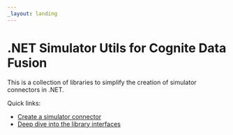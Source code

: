 ```yaml
---
_layout: landing
---
```


# .NET Simulator Utils for Cognite Data Fusion
This is a collection of libraries to simplify the creation of simulator connectors in .NET.

Quick links:
- [Create a simulator connector](./docs/create-connector.html)
- [Deep dive into the library interfaces](./api/Cognite.Simulator.Utils.html)